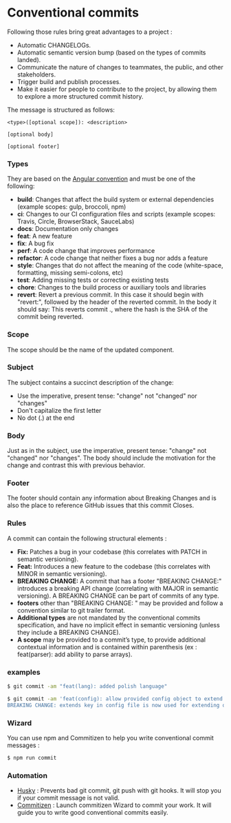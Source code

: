 
# Conventional commits

Following those rules bring great advantages to a project :

- Automatic CHANGELOGs.
- Automatic semantic version bump (based on the types of commits landed).
- Communicate the nature of changes to teammates, the public, and other stakeholders.
- Trigger build and publish processes.
- Make it easier for people to contribute to the project, by allowing them to explore a more structured commit history.

The message is structured as follows:

```
<type>([optional scope]): <description>

[optional body]

[optional footer]
```

### Types

They are based on the [Angular convention](https://github.com/angular/angular/blob/22b96b9/CONTRIBUTING.md#-commit-message-guidelines) and must be one of the following:

- **build**: Changes that affect the build system or external dependencies (example scopes: gulp, broccoli, npm)
- **ci**: Changes to our CI configuration files and scripts (example scopes: Travis, Circle, BrowserStack, SauceLabs)
- **docs**: Documentation only changes
- **feat**: A new feature
- **fix**: A bug fix
- **perf**: A code change that improves performance
- **refactor**: A code change that neither fixes a bug nor adds a feature
- **style**: Changes that do not affect the meaning of the code (white-space, formatting, missing semi-colons, etc)
- **test**: Adding missing tests or correcting existing tests
- **chore**: Changes to the build process or auxiliary tools and libraries
- **revert**: Revert a previous commit. In this case it should begin with "revert:", followed by the header of the reverted commit. In the body it should say: This reverts commit <hash>., where the hash is the SHA of the commit being reverted.

### Scope

The scope should be the name of the updated component.

### Subject

The subject contains a succinct description of the change:

- Use the imperative, present tense: "change" not "changed" nor "changes"
- Don't capitalize the first letter
- No dot (.) at the end

### Body

Just as in the subject, use the imperative, present tense: "change" not "changed" nor "changes". The body should include the motivation for the change and contrast this with previous behavior.

### Footer

The footer should contain any information about Breaking Changes and is also the place to reference GitHub issues that this commit Closes.

### Rules

A commit can contain the following structural elements :

- **Fix:** Patches a bug in your codebase (this correlates with PATCH in semantic versioning).
- **Feat:** Introduces a new feature to the codebase (this correlates with MINOR in semantic versioning).
- **BREAKING CHANGE:** A commit that has a footer "BREAKING CHANGE:" introduces a breaking API change (correlating with MAJOR in semantic versioning). A BREAKING CHANGE can be part of commits of any type.
- **footers** other than "BREAKING CHANGE: <description>" may be provided and follow a convention similar to git trailer format.
- **Additional types** are not mandated by the conventional commits specification, and have no implicit effect in semantic versioning (unless they include a BREAKING CHANGE). 
- **A scope** may be provided to a commit’s type, to provide additional contextual information and is contained within parenthesis (ex : feat(parser): add ability to parse arrays).

### examples

```bash
$ git commit -am "feat(lang): added polish language"
```

```bash
$ git commit -am 'feat(config): allow provided config object to extend other configs
BREAKING CHANGE: extends key in config file is now used for extending other config files'
```

### Wizard

You can use npm and Commitizen to help you write conventional commit messages :

```bash
$ npm run commit
```

### Automation

- [Husky](https://github.com/typicode/husky) : 
Prevents bad git commit, git push with git hooks. It will stop you if your commit message is not valid.
- [Commitizen](https://github.com/commitizen/cz-cli) : 
Launch commitizen Wizard to commit your work. It will guide you to write good conventional commits easily.